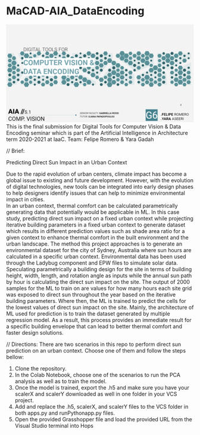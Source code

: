 # MaCAD-AIA_DataEncoding

<img src="./Projet_image.png">
 This is the final submission for Digital Tools for Computer Vision & Data Encoding seminar which is part of the Artificial Intelligence in Architecture term 2020-2021 at IaaC. Team: Felipe Romero & Yara Gadah
 
 

// Brief: 

Predicting Direct Sun Impact in an Urban Context 


Due to the rapid evolution of urban centers, climate impact has become a global issue to existing and future development. However, with the evolution of digital technologies, new tools can be integrated into early design phases to help designers identify issues that can help to minimize environmental impact in cities.   
In an urban context, thermal comfort can be calculated parametrically generating data that potentially would be applicable in ML. In this case study, predicting direct sun impact on a fixed urban context while projecting iterative building parameters in a fixed urban context to generate dataset which results in different prediction values such as shade area ratio for a given context to enhance thermal comfort in the built environment and the urban landscape. The method this project approaches is to generate an
environmental dataset for the city of Sydney, Australia where sun hours are calculated in a specific urban context. Environmental data has been used through the Ladybug component and EPW files to simulate solar data. Speculating parametrically a building design for the site in terms of building height, width, length, and rotation angle as inputs while the annual sun path by hour is calculating the direct sun impact on the site. The output of 2000 samples for the ML to train on are values for how many hours each site grid was exposed to direct sun throughout the year based on the iterative building parameters. Where then, the ML is trained to predict the cells for the lowest values of direct sun impact on the site. Mainly, the architecture of ML used for prediction is to train the dataset generated by multiple regression model.  As a result, this process provides an immediate result for a specific building envelope that can lead to better thermal comfort and faster design solutions. 


// Directions: 
There are two scenarios in this repo to perform direct sun prediction on an urban context. Choose one of them and follow the steps bellow: 
1.	 Clone the repository. 
2.	In the Colab Notebook, choose one of the scenarios to run the PCA analysis as well as to train the model. 
3.	Once the model is trained, export the .h5 and make sure you have your scalerX and scalerY downloaded as well in one folder in your VCS project. 
4.	Add and replace the .h5, scalerX, and scalerY files to the VCS folder in both apps.py and runPythonapp.py files. 
5.	Open the provided Grasshopper file and load the provided URL from the Visual Studio terminal into Hops
